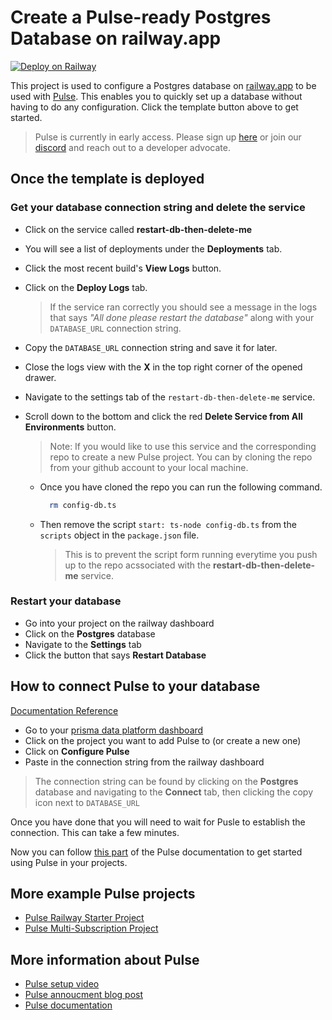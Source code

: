 # Create a Pulse-ready Postgres Database on railway.app

[![Deploy on Railway](https://railway.app/button.svg)](https://railway.app/template/THgEmX?referralCode=VQ09uv)

This project is used to configure a Postgres database on [railway.app](https://railway.app) to be used with [Pulse](https://prisma.io/pulse). This enables you to quickly set up a database without having to do any configuration. Click the template button above to get started.

> Pulse is currently in early access. Please sign up [here](https://prisma.io/pulse) or join our [discord](https://pris.ly/discord) and reach out to a developer advocate.

## Once the template is deployed

### Get your database connection string and delete the service

-   Click on the service called **restart-db-then-delete-me**
-   You will see a list of deployments under the **Deployments** tab.
-   Click the most recent build's **View Logs** button.
-   Click on the **Deploy Logs** tab.
    > If the service ran correctly you should see a message in the logs that says _"All done please restart the database"_ along with your `DATABASE_URL` connection string.
-   Copy the `DATABASE_URL` connection string and save it for later.
-   Close the logs view with the **X** in the top right corner of the opened drawer.
-   Navigate to the settings tab of the `restart-db-then-delete-me` service.
-   Scroll down to the bottom and click the red **Delete Service from All Environments** button.

    > Note: If you would like to use this service and the corresponding repo to create a new Pulse project. You can by cloning the repo from your github account to your local machine.

    -   Once you have cloned the repo you can run the following command.

        ```bash
          rm config-db.ts
        ```

    -   Then remove the script `start: ts-node config-db.ts` from the `scripts` object in the `package.json` file.

        > This is to prevent the script form running everytime you push up to the repo acssociated with the **restart-db-then-delete-me** service.

### Restart your database

-   Go into your project on the railway dashboard
-   Click on the **Postgres** database
-   Navigate to the **Settings** tab
-   Click the button that says **Restart Database**

## How to connect Pulse to your database

[Documentation Reference](https://prismaio.notion.site/Pulse-documentation-137ca256325d4a22b80b54a89975f059?pvs=25#f241de6db85f42f5a6db7d27efbd73a1)

-   Go to your [prisma data platform dashboard](https://cloudprojects.prisma.io)
-   Click on the project you want to add Pulse to (or create a new one)
-   Click on **Configure Pulse**
-   Paste in the connection string from the railway dashboard

> The connection string can be found by clicking on the **Postgres** database and navigating to the **Connect** tab, then clicking the copy icon next to `DATABASE_URL`

Once you have done that you will need to wait for Pusle to establish the connection. This can take a few minutes.

Now you can follow [this part](https://prismaio.notion.site/Pulse-documentation-137ca256325d4a22b80b54a89975f059#e8420b42cfd24b94aa6848a2c4993855) of the Pulse documentation to get started using Pulse in your projects.

## More example Pulse projects

-   [Pulse Railway Starter Project](https://github.com/prisma/pulse-railway-starter)
-   [Pulse Multi-Subscription Project](https://github.com/prisma/pulse-starter)

## More information about Pulse

-   [Pulse setup video](https://www.youtube.com/watch?v=Lvn05wM26zs)
-   [Pulse annoucment blog post](https://www.prisma.io/blog/introducing-pulse-jtu4UPC8ujy4)
-   [Pulse documentation](https://pris.ly/pulse-docs)

